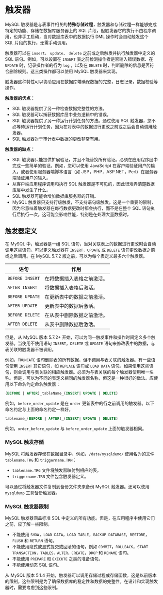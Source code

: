# 触发器

MySQL 触发器是与表事件相关的**特殊存储过程**，触发器和存储过程一样能够完成特定的功能、存储在数据库服务器上的 SQL 片段，但触发器它的执行不由程序调用，也非手工启动，当对数据库表中的数据执行 DML 操作时会自动触发这个 SQL 片段的执行，无需手动调用。

触发器可以在 `insert`、 `update`、 `delete` 之前或之后触发并执行触发器中定义的 SQL 语句。例如，可以设置在 `INSERT` 表之前检测操作者是否输入错误数据、在 `UPDATE` 时，记录操作者的行为 `log` ，以及在 `DELETE` 时，判断删除的信息是否符合删除规则。这三类操作都可以使用 MySQL 触发器来实现。

触发器这种特性可以协助应用在数据库端确保数据的完整，日志记录，数据校验等操作。

**触发器的优点：**

- SQL 触发器提供了另一种检查数据完整性的方法。
- SQL 触发器可以捕获数据库层中业务逻辑中的错误。
- SQL 触发器提供了另一种运行计划任务的方法。通过使用 SQL 触发器，您不必等待运行计划任务，因为在对表中的数据进行更改之前或之后会自动调用触发器。
- SQL 触发器对于审计表中数据的更改非常有用。

**触发器的缺点：**

- SQL 触发器只能提供扩展验证，并且不能替换所有验证。必须在应用程序层中完成一些简单的验证。例如，您可以使用 JavaScript 在客户端验证用户的输入，或者使用服务器端脚本语言（如 JSP，PHP，ASP.NET，Perl）在服务器端验证用户的输入。
- 从客户端应用程序调用和执行 SQL 触发器是不可见的，因此很难弄清楚数据库层中发生了什么。
- SQL 触发器可能会增加数据库服务器的开销。
- MySQL 触发器只支持行级触发，不支持语句级触发。这是一个重要的限制，因为它意味着触发器在每行数据更改时都会执行，而不是在整个 SQL 语句执行后执行一次。这可能会影响性能，特别是在处理大量数据时。

## 触发器定义

在 MySQL 中，触发器是一组 SQL 语句，当对关联表上的数据进行更改时会自动调用这些语句。可以定义触发器在 `INSERT`，`UPDATE` 或 `DELETE` 语句更改数据之前或之后调用。在 MySQL 5.7.2 版之前，可以为每个表定义最多六个触发器。

| 语句            | 作用                       |
| --------------- | -------------------------- |
| `BEFORE INSERT` | 在将数据插入表格之前激活。 |
| `AFTER INSERT`  | 将数据插入表格后激活。     |
| `BEFORE UPDATE` | 在更新表中的数据之前激活。 |
| `AFTER UPDATE`  | 更新表中的数据后激活。     |
| `BEFORE DELETE` | 在从表中删除数据之前激活。 |
| `AFTER DELETE`  | 从表中删除数据后激活。     |

但是，从 MySQL 版本 5.7.2+ 开始，可以为同一触发事件和操作时间定义多个触发器。当使用不使用语句 `INSERT`，`DELETE` 或 `UPDATE` 语句来修改表中的数据，与表关联的触发器不被调用。

例如，`TRUNCATE` 语句删除表的所有数据，但不调用与表关联的触发器。有一些语句使用 `INSERT` 其它语句，如 `REPLACE` 语句或 `LOAD DATA` 语句。如果使用这些语句，则会调用与表关联的相应触发器。必须为与表关联的每个触发器使用唯一名称。但是，可以为不同的表定义相同的触发器名称，但这是一种很好的做法。应使用以下命名约定命名触发器：

```sql
(BEFORE | AFTER)_tableName_(INSERT| UPDATE | DELETE) 
```

例如，`before_order_update` 是在 `order` 更新表中的行之前调用的触发器。以下命名约定与上面的命名约定一样好。

```sql
tablename_(BEFORE | AFTER)_(INSERT| UPDATE | DELETE) 
```

例如，`order_before_update` 与 `before_order_update` 上面的触发器相同。

### MySQL 触发存储

MySQL 将触发器存储在数据目录中，例如，`/data/mysqldemo/` 使用名为的文件 `tablename.TRG` 和 `triggername.TRN`：

- `tablename.TRG` 文件将触发器映射到相应的表。
- `triggername.TRN` 文件包含触发器定义。

可以通过将触发器文件复制到备份文件夹来备份 MySQL 触发器。还可以使用 `mysqldump` 工具备份触发器。

### MySQL 触发器限制

MySQL 触发器涵盖标准 SQL 中定义的所有功能。但是，在应用程序中使用它们之前，应了解一些限制。

- 不能使用 `SHOW`，`LOAD DATA`，`LOAD TABLE`，`BACKUP DATABASE`，`RESTORE`，`FLUSH` 和 `RETURN` 语句。
- 不能使用隐式或显式提交或回滚的语句，例如 `COMMIT`，`ROLLBACK`，`START TRANSACTION`，`TABLES，ALTER，CREATE`，`DROP` 和 `RENAME` 语句。
- 不能使用 `PREPARE` 和 `EXECUTE` 之类的准备语句。
- 不能使用动态 SQL 语句。

从 MySQL 版本 5.1.4 开始，触发器可以调用存储过程或存储函数，这是以前版本的限制。这些限制是为了确保数据库的稳定性和数据的完整性。在设计和实现触发器时，需要考虑到这些限制。

